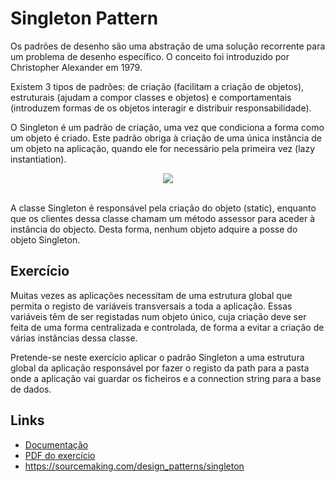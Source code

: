 # Singleton Pattern

Os padrões de desenho são uma abstração de uma solução recorrente para um problema de desenho específico. O conceito foi introduzido por Christopher Alexander em 1979.

Existem 3 tipos de padrões: de criação (facilitam a criação de objetos), estruturais (ajudam a compor classes e objetos) e comportamentais (introduzem formas de os objetos interagir e distribuir responsabilidade). 

O Singleton é um padrão de criação, uma vez que condiciona a forma como um objeto é criado. Este padrão obriga à criação de uma única instância de um objeto na aplicação, quando ele for necessário pela primeira vez (lazy instantiation).

<p align="center">
  <img src="https://argon7.github.io/TrabalhosES2/SingletonPattern/resources/singleton.png">
</p>
<br>
A classe Singleton é responsável pela criação do objeto (static), enquanto que os clientes dessa classe chamam um método assessor para aceder à instância do objecto. Desta forma, nenhum objeto adquire a posse do objeto Singleton.

## Exercício

Muitas vezes as aplicações necessitam de uma estrutura global que permita o registo de variáveis transversais a toda a aplicação. Essas variáveis têm de ser registadas num objeto único, cuja criação deve ser feita de uma forma centralizada e controlada, de forma a evitar a criação de várias instâncias dessa classe.

Pretende-se neste exercício aplicar o padrão Singleton a uma estrutura global da aplicação responsável por fazer o registo da path para a pasta onde a aplicação vai guardar os ficheiros e a connection string para a base de dados.

## Links

* [Documentação](https://argon7.github.io/TrabalhosES2/SingletonPattern/javadoc/index.html)
* [PDF do exercício](https://argon7.github.io/TrabalhosES2/SingletonPattern/resources/ExSingletonPattern.pdf)
* https://sourcemaking.com/design_patterns/singleton

